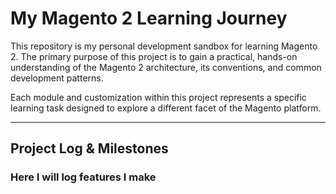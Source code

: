 # My Magento 2 Learning Journey

This repository is my personal development sandbox for learning Magento 2. The primary purpose of this project is to gain a practical, hands-on understanding of the Magento 2 architecture, its conventions, and common development patterns.

Each module and customization within this project represents a specific learning task designed to explore a different facet of the Magento platform.

***

## Project Log & Milestones

### **Here I will log features I make**
